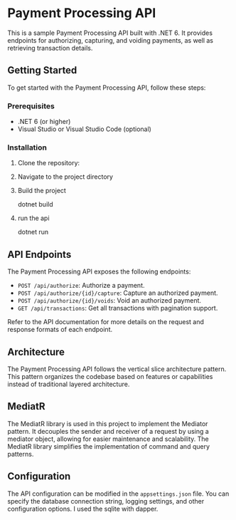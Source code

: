 # Payment Processing API

This is a sample Payment Processing API built with .NET 6. It provides endpoints for authorizing, capturing, and voiding payments, as well as retrieving transaction details.

## Getting Started

To get started with the Payment Processing API, follow these steps:

### Prerequisites

- .NET 6 (or higher)
- Visual Studio or Visual Studio Code (optional)

### Installation

1. Clone the repository:
2. Navigate to the project directory
3. Build the project

   dotnet build

4. run the api

   dotnet run

## API Endpoints

The Payment Processing API exposes the following endpoints:

- `POST /api/authorize`: Authorize a payment.
- `POST /api/authorize/{id}/capture`: Capture an authorized payment.
- `POST /api/authorize/{id}/voids`: Void an authorized payment.
- `GET /api/transactions`: Get all transactions with pagination support.

Refer to the API documentation for more details on the request and response formats of each endpoint.

## Architecture

The Payment Processing API follows the vertical slice architecture pattern. This pattern organizes the codebase based on features or capabilities instead of traditional layered architecture.

## MediatR

The MediatR library is used in this project to implement the Mediator pattern. It decouples the sender and receiver of a request by using a mediator object, allowing for easier maintenance and scalability. The MediatR library simplifies the implementation of command and query patterns.

## Configuration

The API configuration can be modified in the `appsettings.json` file. You can specify the database connection string, logging settings, and other configuration options. I used the sqlite with dapper.
